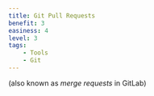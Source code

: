 ```yaml
---
title: Git Pull Requests
benefit: 3
easiness: 4
level: 3
tags:
    - Tools
    - Git
---
```


(also known as *merge requests* in GitLab)